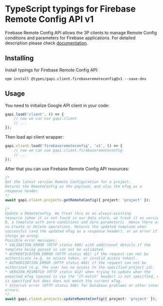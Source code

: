 # TypeScript typings for Firebase Remote Config API v1

Firebase Remote Config API allows the 3P clients to manage Remote Config conditions and parameters for Firebase applications.
For detailed description please check [documentation](https://firebase.google.com/docs/remote-config/).

## Installing

Install typings for Firebase Remote Config API:

```
npm install @types/gapi.client.firebaseremoteconfig@v1 --save-dev
```

## Usage

You need to initialize Google API client in your code:

```typescript
gapi.load('client', () => {
    // now we can use gapi.client
    // ...
});
```

Then load api client wrapper:

```typescript
gapi.client.load('firebaseremoteconfig', 'v1', () => {
    // now we can use gapi.client.firebaseremoteconfig
    // ...
});
```

After that you can use Firebase Remote Config API resources:

```typescript
/* 
Get the latest version Remote Configuration for a project.
Returns the RemoteConfig as the payload, and also the eTag as a
response header.  
*/
await gapi.client.projects.getRemoteConfig({ project: 'project' });

/* 
Update a RemoteConfig. We treat this as an always-existing
resource (when it is not found in our data store, we treat it as version
0, a template with zero conditions and zero parameters). Hence there are
no Create or Delete operations. Returns the updated template when
successful (and the updated eTag as a response header), or an error if
things go wrong.
Possible error messages:
* VALIDATION_ERROR (HTTP status 400) with additional details if the
template being passed in can not be validated.
* AUTHENTICATION_ERROR (HTTP status 401) if the request can not be
authenticate (e.g. no access token, or invalid access token).
* AUTHORIZATION_ERROR (HTTP status 403) if the request can not be
authorized (e.g. the user has no access to the specified project id).
* VERSION_MISMATCH (HTTP status 412) when trying to update when the
expected eTag (passed in via the "If-match" header) is not specified, or
is specified but does does not match the current eTag.
* Internal error (HTTP status 500) for Database problems or other internal
errors.  
*/
await gapi.client.projects.updateRemoteConfig({ project: 'project' });
```
